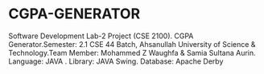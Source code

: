 # CGPA-GENERATOR
Software Development Lab-2 Project (CSE 2100). CGPA Generator.Semester: 2.1 CSE 44 Batch, Ahsanullah University of Science &amp; Technology.Team Member: Mohammed Z Waughfa &amp; Samia Sultana Aurin. Language: JAVA . Library: JAVA Swing. Database: Apache Derby
